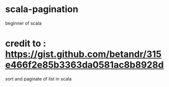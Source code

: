 # scala-pagination
beginner of scala

# credit to : https://gist.github.com/betandr/315e466f2e85b3363da0581ac8b8928d

sort and paginate of list in scala
